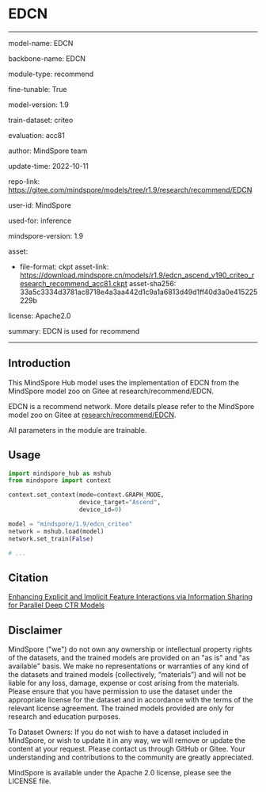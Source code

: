 # EDCN

---

model-name: EDCN

backbone-name: EDCN

module-type: recommend

fine-tunable: True

model-version: 1.9

train-dataset: criteo

evaluation: acc81

author: MindSpore team

update-time: 2022-10-11

repo-link: <https://gitee.com/mindspore/models/tree/r1.9/research/recommend/EDCN>

user-id: MindSpore

used-for: inference

mindspore-version: 1.9

asset:

-
    file-format: ckpt
    asset-link: <https://download.mindspore.cn/models/r1.9/edcn_ascend_v190_criteo_research_recommend_acc81.ckpt>
    asset-sha256: 33a5c3334d3781ac8718e4a3aa442d1c9a1a6813d49d1ff40d3a0e415225229b

license: Apache2.0

summary: EDCN is used for recommend

---

## Introduction

This MindSpore Hub model uses the implementation of EDCN from the MindSpore model zoo on Gitee at research/recommend/EDCN.

EDCN is a recommend network. More details please refer to the MindSpore model zoo on Gitee at [research/recommend/EDCN](https://gitee.com/mindspore/models/blob/r1.9/research/recommend/EDCN/README.md).

All parameters in the module are trainable.

## Usage

```python
import mindspore_hub as mshub
from mindspore import context

context.set_context(mode=context.GRAPH_MODE,
                    device_target="Ascend",
                    device_id=0)

model = "mindspore/1.9/edcn_criteo"
network = mshub.load(model)
network.set_train(False)

# ...
```

## Citation

[Enhancing Explicit and Implicit Feature Interactions via Information Sharing for Parallel Deep CTR Models](https://dl.acm.org/doi/abs/10.1145/3459637.3481915)

## Disclaimer

MindSpore ("we") do not own any ownership or intellectual property rights of the datasets, and the trained models are provided on an "as is" and "as available" basis. We make no representations or warranties of any kind of the datasets and trained models (collectively, “materials”) and will not be liable for any loss, damage, expense or cost arising from the materials. Please ensure that you have permission to use the dataset under the appropriate license for the dataset and in accordance with the terms of the relevant license agreement. The trained models provided are only for research and education purposes.

To Dataset Owners: If you do not wish to have a dataset included in MindSpore, or wish to update it in any way, we will remove or update the content at your request. Please contact us through GitHub or Gitee. Your understanding and contributions to the community are greatly appreciated.

MindSpore is available under the Apache 2.0 license, please see the LICENSE file.
